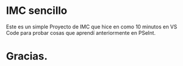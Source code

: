 # IMC sencillo

Este es un simple Proyecto de IMC que hice en como 10 minutos en VS Code para probar cosas que aprendí anteriormente en PSeInt. 

# Gracias.
